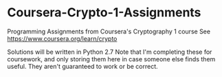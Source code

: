 # Coursera-Crypto-1-Assignments
Programming Assignments from Coursera's Cryptography 1 course
See https://www.coursera.org/learn/crypto

Solutions will be written in Python 2.7
Note that I'm completing these for coursework, and only storing them here in case someone else finds them useful. They aren't guaranteed to work or be correct.
